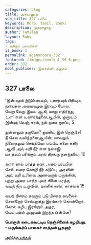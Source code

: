```yaml
---
categories: blog
title: அகநானூறு
sub_title: 327 பாலை
keywords: More, Tamil, Books
description: அகநானூறு
author: Tamilan
layout: Ruby
tags:
- தமிழ்ப் புலவர்கள்
is_book: 1
permalink: agananooru_332
featured: /images/noolkal_96_6.png
order: 332
nool_publiser: இசையினி குழுமம்
---
```



## 327 பாலை

'இன்பமும் இடும்பையும், புணர்வும் பிரிவும்,  
நன்பகல் அமையமும் இரவும் போல,  
வேறு வேறு இயல ஆகி, மாறு எதிர்ந்து,  
உள' என உணர்ந்தனைஆயின், ஒரூஉம்  
இன்னா வெஞ் சுரம், நல் நசை துரப்ப, 5

துன்னலும் தகுமோ? துணிவு இல் நெஞ்சே!  
நீ செல வலித்தனைஆயின், யாவதும்  
நினைதலும் செய்தியோ எம்மே கனை கதிர்  
ஆவி அவ் வரி நீர் என நசைஇ,  
மா தவப் பரிக்கும் மரல் திரங்கு நனந்தலை, 10

களர் கால் யாத்த கண் அகல் பரப்பின்  
செவ் வரை கொழி நீர் கடுப்ப, அரவின்  
அவ் வரி உரிவை அணவரும் மருங்கின்,  
புற்று அரை யாத்த புலர் சினை மரத்த,  
மைந் நிற உருவின், மணிக் கண், காக்கை 15

பைந் நிணம் கவரும் படு பிணக் கவலைச்  
சென்றோர் செல்புறத்து இரங்கார் கொன்றோர்,  
கோல் கழிபு இரங்கும் அதர,  
வேய் பயில் அழுவம் இறந்த பின்னே?

**பொருள் கடைக்கூட்டிய நெஞ்சினைக் கழறியது.  
\- மருங்கூர்ப் பாகைச் சாத்தன் பூதனார்**

[அடுத்த பக்கம்](agananooru_333)